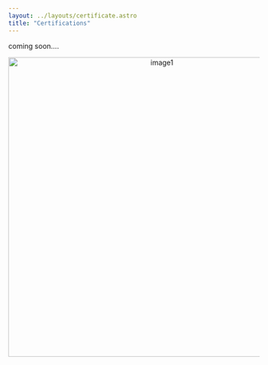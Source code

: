 ```yaml
---
layout: ../layouts/certificate.astro
title: "Certifications"
---
```


coming soon....

<p align="center">
    <img src="images/1.png" alt="image1" width="600">
</p>

